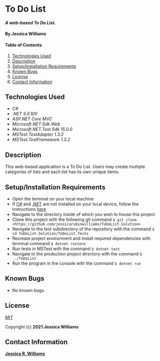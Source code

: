# To Do List

#### _A web-based To Do List._

#### By **Jessica Williams**

#### Table of Contents

1. [Technologies Used](#technologies)
2. [Description](#description)
3. [Setup/Installation Requirements](#setup)
4. [Known Bugs](#bugs)
5. [License](#license)
6. [Contact Information](#contact)

## Technologies Used <a id="technologies"></a>

* _C#_
* _.NET 5.0.100_
* _ASP.NET Core MVC_
* _Microsoft.NET.Sdk.Web_
* _Microsoft.NET.Test.Sdk 15.0.0_
* _MSTest.TestAdapter 1.3.2_
* _MSTest.TestFramework 1.3.2_

## Description <a id="description"></a>

This web-based application is a To Do List. Users may create multiple categories of lists and each list has its own unique items.

## Setup/Installation Requirements <a id="setup"></a>

* Open the terminal on your local machine
* If [C#](https://docs.microsoft.com/en-us/dotnet/csharp/) and [.NET](https://docs.microsoft.com/en-us/dotnet/) are not installed on your local device, follow the instructions [here](https://www.learnhowtoprogram.com/c-and-net-part-time-c-and-react-track/getting-started-with-c/installing-c-and-net)
* Navigate to the directory inside of which you wish to house this project
* Clone this project with the following git command `$ git clone <https://github.com/jessicarubinwilliams/ToDoList.Solution>`
* Navigate to the test subdirectory of the repository with the command `$ cd ToDoList.Solution/ToDoList.Tests`
* Recreate project environment and install required dependencies with terminal command `$ dotnet restore`
* Run tests in MSTest with the command `$ dotnet test`
* Navigate to the production project directory with the command `$ ../ToDoList`
* Run the program in the console with the command `$ dotnet run`

## Known Bugs <a id="bugs"></a>

* No known bugs.

## License <a id="license"></a>
*[MIT](https://choosealicense.com/licenses/mit/)*

Copyright (c) **2021 Jessica Williams**

## Contact Information <a id="contact"></a>
**[Jessica R. Williams](mailto:jessicarubinwilliams@gmail.com)**